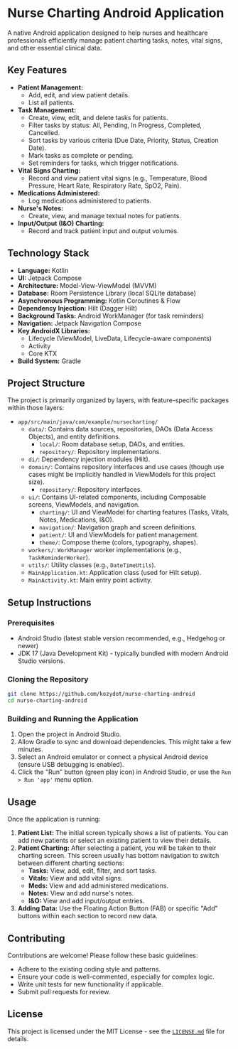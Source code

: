 # Nurse Charting Android Application

A native Android application designed to help nurses and healthcare professionals efficiently manage patient charting tasks, notes, vital signs, and other essential clinical data.

## Key Features

*   **Patient Management:**
    *   Add, edit, and view patient details.
    *   List all patients.
*   **Task Management:**
    *   Create, view, edit, and delete tasks for patients.
    *   Filter tasks by status: All, Pending, In Progress, Completed, Cancelled.
    *   Sort tasks by various criteria (Due Date, Priority, Status, Creation Date).
    *   Mark tasks as complete or pending.
    *   Set reminders for tasks, which trigger notifications.
*   **Vital Signs Charting:**
    *   Record and view patient vital signs (e.g., Temperature, Blood Pressure, Heart Rate, Respiratory Rate, SpO2, Pain).
*   **Medications Administered:**
    *   Log medications administered to patients.
*   **Nurse's Notes:**
    *   Create, view, and manage textual notes for patients.
*   **Input/Output (I&O) Charting:**
    *   Record and track patient input and output volumes.

## Technology Stack

*   **Language:** Kotlin
*   **UI:** Jetpack Compose
*   **Architecture:** Model-View-ViewModel (MVVM)
*   **Database:** Room Persistence Library (local SQLite database)
*   **Asynchronous Programming:** Kotlin Coroutines & Flow
*   **Dependency Injection:** Hilt (Dagger Hilt)
*   **Background Tasks:** Android WorkManager (for task reminders)
*   **Navigation:** Jetpack Navigation Compose
*   **Key AndroidX Libraries:**
    *   Lifecycle (ViewModel, LiveData, Lifecycle-aware components)
    *   Activity
    *   Core KTX
*   **Build System:** Gradle

## Project Structure

The project is primarily organized by layers, with feature-specific packages within those layers:

*   `app/src/main/java/com/example/nursecharting/`
    *   `data/`: Contains data sources, repositories, DAOs (Data Access Objects), and entity definitions.
        *   `local/`: Room database setup, DAOs, and entities.
        *   `repository/`: Repository implementations.
    *   `di/`: Dependency injection modules (Hilt).
    *   `domain/`: Contains repository interfaces and use cases (though use cases might be implicitly handled in ViewModels for this project size).
        *   `repository/`: Repository interfaces.
    *   `ui/`: Contains UI-related components, including Composable screens, ViewModels, and navigation.
        *   `charting/`: UI and ViewModel for charting features (Tasks, Vitals, Notes, Medications, I&O).
        *   `navigation/`: Navigation graph and screen definitions.
        *   `patient/`: UI and ViewModels for patient management.
        *   `theme/`: Compose theme (colors, typography, shapes).
    *   `workers/`: `WorkManager` worker implementations (e.g., `TaskReminderWorker`).
    *   `utils/`: Utility classes (e.g., `DateTimeUtils`).
    *   `MainApplication.kt`: Application class (used for Hilt setup).
    *   `MainActivity.kt`: Main entry point activity.

## Setup Instructions

### Prerequisites

*   Android Studio (latest stable version recommended, e.g., Hedgehog or newer)
*   JDK 17 (Java Development Kit) - typically bundled with modern Android Studio versions.

### Cloning the Repository

```bash
git clone https://github.com/kozydot/nurse-charting-android
cd nurse-charting-android
```
### Building and Running the Application

1.  Open the project in Android Studio.
2.  Allow Gradle to sync and download dependencies. This might take a few minutes.
3.  Select an Android emulator or connect a physical Android device (ensure USB debugging is enabled).
4.  Click the "Run" button (green play icon) in Android Studio, or use the `Run > Run 'app'` menu option.

## Usage

Once the application is running:

1.  **Patient List:** The initial screen typically shows a list of patients. You can add new patients or select an existing patient to view their details.
2.  **Patient Charting:** After selecting a patient, you will be taken to their charting screen. This screen usually has bottom navigation to switch between different charting sections:
    *   **Tasks:** View, add, edit, filter, and sort tasks.
    *   **Vitals:** View and add vital signs.
    *   **Meds:** View and add administered medications.
    *   **Notes:** View and add nurse's notes.
    *   **I&O:** View and add input/output entries.
3.  **Adding Data:** Use the Floating Action Button (FAB) or specific "Add" buttons within each section to record new data.

## Contributing

Contributions are welcome! Please follow these basic guidelines:

*   Adhere to the existing coding style and patterns.
*   Ensure your code is well-commented, especially for complex logic.
*   Write unit tests for new functionality if applicable.
*   Submit pull requests for review.

## License

This project is licensed under the MIT License - see the [`LICENSE.md`](LICENSE.md) file for details.